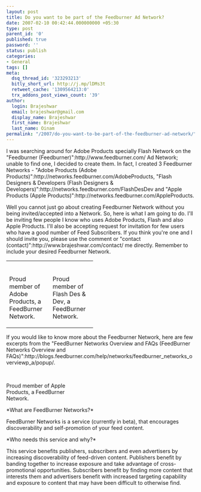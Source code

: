 ```yaml
---
layout: post
title: Do you want to be part of the Feedburner Ad Network?
date: 2007-02-10 00:42:44.000000000 +05:30
type: post
parent_id: '0'
published: true
password: ''
status: publish
categories:
- General
tags: []
meta:
  dsq_thread_id: '323293213'
  bitly_short_url: http://j.mp/lDMs3t
  retweet_cache: '1309564213:0'
  trx_addons_post_views_count: '39'
author:
  login: Brajeshwar
  email: brajeshwar@gmail.com
  display_name: Brajeshwar
  first_name: Brajeshwar
  last_name: Oinam
permalink: "/2007/do-you-want-to-be-part-of-the-feedburner-ad-network/"
---
```

<p>I was searching around for Adobe Products specially Flash Network on the "Feedburner (Feedburner)":http://www.feedburner.com/ Ad Network; unable to find one, I decided to create them. In fact, I created 3 Feedburner Networks - "Adobe Products (Adobe Products)":http://networks.feedburner.com/AdobeProducts, "Flash Designers & Developers (Flash Designers & Developers)":http://networks.feedburner.com/FlashDesDev and "Apple Products (Apple Products)":http://networks.feedburner.com/AppleProducts.</p>
<p>Well you cannot just go about creating Feedburner Network without you being invited/accepted into a Network. So, here is what I am going to do. I'll be inviting few people I know who uses Adobe Products, Flash and also Apple Products. I'll also be accepting request for invitation for few users who have a good number of Feed Subscribers. If you think you're one and I should invite you, please use the comment or "contact (contact)":http://www.brajeshwar.com/contact/ me directly. Remember to include your desired Feedburner Network.</p>
<p><!--more--></p>
<table width="200px" border="0" cellpadding="0" cellspacing="5">
<tr>
<td width="100px"><script src="http://networks.feedburner.com/AdobeProducts/badge" type="text/javascript"></script><br />
<noscript>
<p>Proud member of Adobe Products, a FeedBurner Network.</p>
</noscript>
</td>
<td width="100px"><script src="http://networks.feedburner.com/FlashDesDev/badge" type="text/javascript"></script><br />
<noscript>
<p>Proud member of Flash Des &amp; Dev, a FeedBurner Network.</p>
</noscript>
</td>
</tr>
</table>
<p>If you would like to know more about the Feedburner Network, here are few excerpts from the "FeedBurner Networks Overview and FAQs (FeedBurner Networks Overview and FAQs)":http://blogs.feedburner.com/help/networks/feedburner_networks_overviewp_a/popup/.</p>
<div style="width: 170px;"><script src="http://networks.feedburner.com/AppleProducts/badge" type="text/javascript"></script><br />
<noscript>
<p>Proud member of Apple Products, a FeedBurner Network.</p>
</noscript>
</div>
<p>*What are FeedBurner Networks?*</p>
<p>FeedBurner Networks is a service (currently in beta), that encourages discoverability and self-promotion of your feed content.</p>
<p>*Who needs this service and why?*</p>
<p>This service benefits publishers, subscribers and even advertisers by increasing discoverability of feed-driven content. Publishers benefit by banding together to increase exposure and take advantage of cross-promotional opportunities. Subscribers benefit by finding more content that interests them and advertisers benefit with increased targeting capability and exposure to content that may have been difficult to otherwise find.</p>
